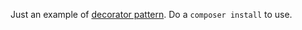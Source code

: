 Just an example of [decorator pattern](https://en.wikipedia.org/wiki/Decorator_pattern). Do a `composer install` to use. 